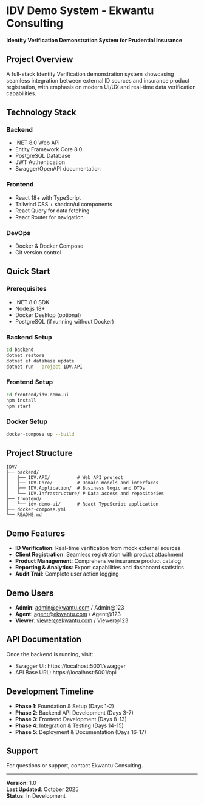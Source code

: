 # IDV Demo System - Ekwantu Consulting

**Identity Verification Demonstration System for Prudential Insurance**

## Project Overview

A full-stack Identity Verification demonstration system showcasing seamless integration between external ID sources and insurance product registration, with emphasis on modern UI/UX and real-time data verification capabilities.

## Technology Stack

### Backend
- .NET 8.0 Web API
- Entity Framework Core 8.0
- PostgreSQL Database
- JWT Authentication
- Swagger/OpenAPI documentation

### Frontend
- React 18+ with TypeScript
- Tailwind CSS + shadcn/ui components
- React Query for data fetching
- React Router for navigation

### DevOps
- Docker & Docker Compose
- Git version control

## Quick Start

### Prerequisites
- .NET 8.0 SDK
- Node.js 18+
- Docker Desktop (optional)
- PostgreSQL (if running without Docker)

### Backend Setup
```bash
cd backend
dotnet restore
dotnet ef database update
dotnet run --project IDV.API
```

### Frontend Setup
```bash
cd frontend/idv-demo-ui
npm install
npm start
```

### Docker Setup
```bash
docker-compose up --build
```

## Project Structure

```
IDV/
├── backend/
│   ├── IDV.API/          # Web API project
│   ├── IDV.Core/         # Domain models and interfaces
│   ├── IDV.Application/  # Business logic and DTOs
│   └── IDV.Infrastructure/ # Data access and repositories
├── frontend/
│   └── idv-demo-ui/      # React TypeScript application
├── docker-compose.yml
└── README.md
```

## Demo Features

- **ID Verification**: Real-time verification from mock external sources
- **Client Registration**: Seamless registration with product attachment
- **Product Management**: Comprehensive insurance product catalog
- **Reporting & Analytics**: Export capabilities and dashboard statistics
- **Audit Trail**: Complete user action logging

## Demo Users

- **Admin**: admin@ekwantu.com / Admin@123
- **Agent**: agent@ekwantu.com / Agent@123
- **Viewer**: viewer@ekwantu.com / Viewer@123

## API Documentation

Once the backend is running, visit:
- Swagger UI: https://localhost:5001/swagger
- API Base URL: https://localhost:5001/api

## Development Timeline

- **Phase 1**: Foundation & Setup (Days 1-2)
- **Phase 2**: Backend API Development (Days 3-7)
- **Phase 3**: Frontend Development (Days 8-13)
- **Phase 4**: Integration & Testing (Days 14-15)
- **Phase 5**: Deployment & Documentation (Days 16-17)

## Support

For questions or support, contact Ekwantu Consulting.

---

**Version**: 1.0  
**Last Updated**: October 2025  
**Status**: In Development